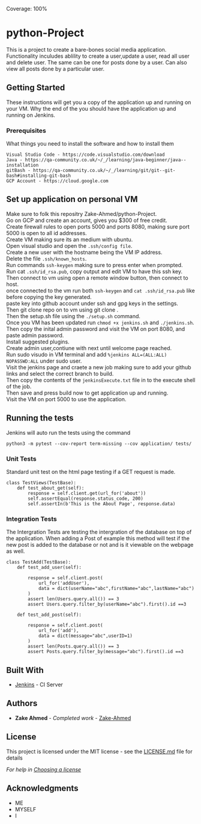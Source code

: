 Coverage: 100%
# python-Project

This is a project to create a bare-bones social media application. Functionality inculudes ablility to create a user,update a user, read all user and delete user. The same can be one for posts done by a user. Can also view all posts done by a particular user. 

## Getting Started

These instructions will get you a copy of the application up and running on your VM. Why the end of the you should have the application up and running on Jenkins.

### Prerequisites

What things you need to install the software and how to install them

```
Visual Studio Code - https://code.visualstudio.com/download
Java - https://qa-community.co.uk/~/_/learning/java-beginner/java--installation
gitBash - https://qa-community.co.uk/~/_/learning/git/git--git-bash#installing-git-bash
GCP Account - https://cloud.google.com

```
## Set up application on personal VM

Make sure to folk this repositry Zake-Ahmed/python-Project. \
Go on GCP and create an account, gives you $300 of free credit. \
Create firewall rules to open ports 5000 and ports 8080, making sure port 5000 is open to all id addresses. \
Create VM making sure its an medium with ubuntu. \
Open visual studio and open the ```.ssh/config file```. \
Create a new user with the hostname being the VM IP address. \
Delete the file ```.ssh/known_hosts```. \
Run commands ```ssh-keygen``` making sure to press enter when prompted. \
Run cat ```.ssh/id_rsa.pub```, copy output and edit VM to have this ssh key. \
Then connect to vm using open a remote window button, then connect to host. \
once connected to the vm run both ```ssh-keygen``` and ```cat .ssh/id_rsa.pub``` like before copying the key generated. \
paste key into github account under ssh and gpg keys in the settings. \
Then git clone repo on to vm using git clone <repo-ssh-link>. \
Then the setup.sh file using the ```./setup.sh``` command. \
Once you VM has been updated run ```chmod +x jenkins.sh``` and ```./jenkins.sh```. \
Then copy the inital admin password and visit the VM on port 8080, and paste admin password. \
Install suggested plugins. \
Create admin user,contiune with next until welcome page reached. \
Run sudo visudo in VM terminal and add ```%jenkins ALL=(ALL:ALL) NOPASSWD:ALL``` under sudo user. \
Visit the jenkins page and craete a new job making sure to add your github links and select the correct branch to build. \
Then copy the contents of the ```jenkinsExecute.txt``` file in to the execute shell of the job. \
Then save and press build now to get application up and running. \
Visit the VM on port 5000 to use the application.


## Running the tests
Jenkins will auto run the tests using the command
```
python3 -m pytest --cov-report term-missing --cov application/ tests/

```

### Unit Tests 

Standard unit test on the html page testing if a GET request is made.

```
class TestViews(TestBase):
    def test_about_get(self):
        response = self.client.get(url_for('about'))
        self.assertEqual(response.status_code, 200)
        self.assertIn(b'This is the About Page', response.data)
```

### Integration Tests 
The Intergration Tests are testing the intergration of the database on top of the application. When adding a Post of example this method will test if the new post is added to the database or not and is it viewable on the webpage as well.


```
class TestAdd(TestBase):
    def test_add_user(self):

        response = self.client.post(
            url_for('addUser'),
            data = dict(userName="abc",firstName="abc",lastName="abc")
        )
        assert len(Users.query.all()) == 3
        assert Users.query.filter_by(userName="abc").first().id ==3
    
    def test_add_post(self):

        response = self.client.post(
            url_for('add'),
            data = dict(message="abc",userID=1)
        )
        assert len(Posts.query.all()) == 3
        assert Posts.query.filter_by(message="abc").first().id ==3
```
## Built With

* [Jenkins](https://www.jenkins.io) - CI Server

## Authors

* **Zake Ahmed** - *Completed work* - [Zake-Ahmed](https://github.com/Zake-Ahmed)

## License

This project is licensed under the MIT license - see the [LICENSE.md](LICENSE.md) file for details 

*For help in [Choosing a license](https://choosealicense.com/)*

## Acknowledgments

* ME
* MYSELF
* I
